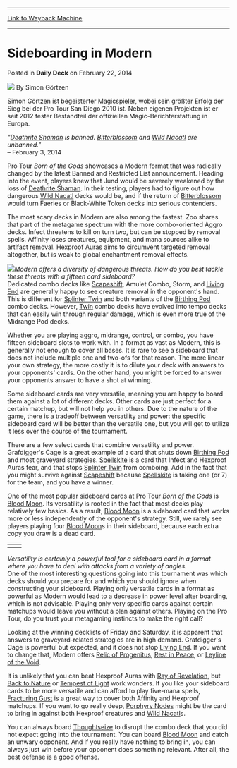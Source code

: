 
---
[Link to Wayback Machine](https://web.archive.org/web/20220627032207/https://magic.wizards.com/en/articles/archive/daily-deck/sideboarding-modern-2014-02-22)

[_metadata_:author]:- "Simon Görtzen"
[_metadata_:description]:- "`Deathrite Shaman is banned. Bitterblossom and Wild Nacatl are unbanned.` – February 3, 2014Pro Tour Born of the Gods showcases a Modern format that was radically changed by the latest Banned and Restricted List announcement. Heading into the event, players knew that Jund would be severely weakened by the loss of Deathrite Shaman. In their testing, players had to figure out"
[_metadata_:generator]:- "Drupal 7 (http://drupal.org)"
[_metadata_:node]:- "209141"
[_metadata_:publish_date]:- "2014-02-22"
[_metadata_:source]:- "div-main-content"
[_metadata_:title]:- "Sideboarding in Modern"
[_metadata_:wayback_capture_timestamp]:- "2022-06-27 03:22:07"
[_metadata_:wayback_raw_url]:- "https://web.archive.org/web/20220627032207id_/https://magic.wizards.com/en/articles/archive/daily-deck/sideboarding-modern-2014-02-22"
[_metadata_:wayback_url]:- "https://magic.wizards.com/en/articles/archive/daily-deck/sideboarding-modern-2014-02-22"
---


Sideboarding in Modern
======================



 Posted in **Daily Deck**
 on February 22, 2014 






![](https://media.magic.wizards.com/styles/auth_small/public/images/person/Simon400_0.png)
By Simon Görtzen




Simon Görtzen ist begeisterter Magicspieler, wobei sein größter Erfolg der Sieg bei der Pro Tour San Diego 2010 ist. 
Neben eigenen Projekten ist er seit 2012 fester Bestandteil der offiziellen Magic-Berichterstattung in Europa.
 






 *"[Deathrite Shaman](https://gatherer.wizards.com/Pages/Card/Details.aspx?name=Deathrite+Shaman) is banned. [Bitterblossom](https://gatherer.wizards.com/Pages/Card/Details.aspx?name=Bitterblossom) and [Wild Nacatl](https://gatherer.wizards.com/Pages/Card/Details.aspx?name=Wild+Nacatl) are unbanned."*   
 – February 3, 2014

Pro Tour *Born of the Gods* showcases a Modern format that was radically changed by the latest Banned and Restricted List announcement. Heading into the event, players knew that Jund would be severely weakened by the loss of [Deathrite Shaman](https://gatherer.wizards.com/Pages/Card/Details.aspx?name=Deathrite+Shaman). In their testing, players had to figure out how dangerous [Wild Nacatl](https://gatherer.wizards.com/Pages/Card/Details.aspx?name=Wild+Nacatl) decks would be, and if the return of [Bitterblossom](https://gatherer.wizards.com/Pages/Card/Details.aspx?name=Bitterblossom) would turn Faeries or Black-White Token decks into serious contenders.

The most scary decks in Modern are also among the fastest. Zoo shares that part of the metagame spectrum with the more combo-oriented Aggro decks. Infect threatens to kill on turn two, but can be stopped by removal spells. Affinity loses creatures, equipment, and mana sources alike to artifact removal. Hexproof Auras aims to circumvent targeted removal altogether, but is weak to global enchantment removal effects.

![](https://media.wizards.com/legacy//mtg/images/daily/events/ptbng14/combos.png)*Modern offers a diversity of dangerous threats. How do you best tackle these threats with a fifteen card sideboard?*  
Dedicated combo decks like [Scapeshift](https://gatherer.wizards.com/Pages/Card/Details.aspx?name=Scapeshift), Amulet Combo, Storm, and [Living End](https://gatherer.wizards.com/Pages/Card/Details.aspx?name=Living+End) are generally happy to see creature removal in the opponent's hand. This is different for [Splinter Twin](https://gatherer.wizards.com/Pages/Card/Details.aspx?name=Splinter+Twin) and both variants of the [Birthing Pod](https://gatherer.wizards.com/Pages/Card/Details.aspx?name=Birthing+Pod) combo decks. However, [Twin](https://gatherer.wizards.com/Pages/Card/Details.aspx?name=Twin) combo decks have evolved into tempo decks that can easily win through regular damage, which is even more true of the Midrange Pod decks.

Whether you are playing aggro, midrange, control, or combo, you have fifteen sideboard slots to work with. In a format as vast as Modern, this is generally not enough to cover all bases. It is rare to see a sideboard that does not include multiple one and two-ofs for that reason. The more linear your own strategy, the more costly it is to dilute your deck with answers to your opponents' cards. On the other hand, you might be forced to answer your opponents answer to have a shot at winning.

Some sideboard cards are very versatile, meaning you are happy to board them against a lot of different decks. Other cards are just perfect for a certain matchup, but will not help you in others. Due to the nature of the game, there is a tradeoff between versatility and power: the specific sideboard card will be better than the versatile one, but you will get to utilize it less over the course of the tournament.

There are a few select cards that combine versatility and power. Grafdigger's Cage is a great example of a card that shuts down [Birthing Pod](https://gatherer.wizards.com/Pages/Card/Details.aspx?name=Birthing+Pod) and most graveyard strategies. [Spellskite](https://gatherer.wizards.com/Pages/Card/Details.aspx?name=Spellskite) is a card that Infect and Hexproof Auras fear, and that stops [Splinter Twin](https://gatherer.wizards.com/Pages/Card/Details.aspx?name=Splinter+Twin) from comboing. Add in the fact that you might survive against [Scapeshift](https://gatherer.wizards.com/Pages/Card/Details.aspx?name=Scapeshift) because [Spellskite](https://gatherer.wizards.com/Pages/Card/Details.aspx?name=Spellskite) is taking one (or 7) for the team, and you have a winner.

One of the most popular sideboard cards at Pro Tour *Born of the Gods* is [Blood Moon](https://gatherer.wizards.com/Pages/Card/Details.aspx?name=Blood+Moon). Its versatility is rooted in the fact that most decks play relatively few basics. As a result, [Blood Moon](https://gatherer.wizards.com/Pages/Card/Details.aspx?name=Blood+Moon) is a sideboard card that works more or less independently of the opponent's strategy. Still, we rarely see players playing four [Blood Moon](https://gatherer.wizards.com/Pages/Card/Details.aspx?name=Blood+Moon)s in their sideboard, because each extra copy you draw is a dead card.



|  |  |
| --- | --- |
|  |  |

*Versatility is certainly a powerful tool for a sideboard card in a format where you have to deal with attacks from a variety of angles.*  
One of the most interesting questions going into this tournament was which decks should you prepare for and which you should ignore when constructing your sideboard. Playing only versatile cards in a format as powerful as Modern would lead to a decrease in power level after boarding, which is not advisable. Playing only very specific cards against certain matchups would leave you without a plan against others. Playing on the Pro Tour, do you trust your metagaming instincts to make the right call?

Looking at the winning decklists of Friday and Saturday, it is apparent that answers to graveyard-related strategies are in high demand. Grafdigger's Cage is powerful but expected, and it does not stop [Living End](https://gatherer.wizards.com/Pages/Card/Details.aspx?name=Living+End). If you want to change that, Modern offers [Relic of Progenitus](https://gatherer.wizards.com/Pages/Card/Details.aspx?name=Relic+of+Progenitus), [Rest in Peace](https://gatherer.wizards.com/Pages/Card/Details.aspx?name=Rest+in+Peace), or [Leyline of the Void](https://gatherer.wizards.com/Pages/Card/Details.aspx?name=Leyline+of+the+Void).

It is unlikely that you can beat Hexproof Auras with [Ray of Revelation](https://gatherer.wizards.com/Pages/Card/Details.aspx?name=Ray+of+Revelation), but [Back to Nature](https://gatherer.wizards.com/Pages/Card/Details.aspx?name=Back+to+Nature) or [Tempest of Light](https://gatherer.wizards.com/Pages/Card/Details.aspx?name=Tempest+of+Light) work wonders. If you like your sideboard cards to be more versatile and can afford to play five-mana spells, [Fracturing Gust](https://gatherer.wizards.com/Pages/Card/Details.aspx?name=Fracturing+Gust) is a great way to cover both Affinity and Hexproof matchups. If you want to go really deep, [Porphyry Nodes](https://gatherer.wizards.com/Pages/Card/Details.aspx?name=Porphyry+Nodes) might be the card to bring in against both Hexproof creatures and [Wild Nacatl](https://gatherer.wizards.com/Pages/Card/Details.aspx?name=Wild+Nacatl)s.

You can always board [Thoughtseize](https://gatherer.wizards.com/Pages/Card/Details.aspx?name=Thoughtseize) to disrupt the combo deck that you did not expect going into the tournament. You can board [Blood Moon](https://gatherer.wizards.com/Pages/Card/Details.aspx?name=Blood+Moon) and catch an unwary opponent. And if you really have nothing to bring in, you can always just win before your opponent does something relevant. After all, the best defense is a good offense.







